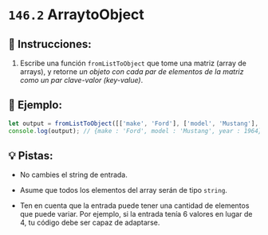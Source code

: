# `146.2` ArraytoObject

## 📝 Instrucciones:

1. Escribe una función `fromListToObject` que tome una matriz (array de arrays), y retorne *un objeto con cada par de elementos de la matriz como un par clave-valor (key-value)*.

## 📎 Ejemplo:

```js
let output = fromListToObject([['make', 'Ford'], ['model', 'Mustang'], ['year', 1964]]);
console.log(output); // {make : 'Ford', model : 'Mustang', year : 1964}
```

## 💡 Pistas:

+ No cambies el string de entrada. 

+ Asume que todos los elementos del array serán de tipo `string`.

+ Ten en cuenta que la entrada puede tener una cantidad de elementos que puede variar. Por ejemplo, si la entrada tenía 6 valores en lugar de 4, tu código debe ser capaz de adaptarse.
